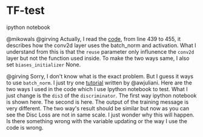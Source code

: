 # TF-test
ipython notebook

@mikowals @girving Actually, I read the [code]( https://github.com/tensorflow/tensorflow/blob/r0.11/tensorflow/contrib/layers/python/layers/layers.py), from line 439 to 455, it describes how the conv2d layer uses the batch_norm and activation. What I understand from this is that the `reuse` parameter only influnence the `conv2d` layer but not the function used inside.
To make the two ways same, I also set `biases_initializer` None.

@girving Sorry, I don't know what is the exact problem. But I guess it ways to use `batch_norm`.  I just try one [tutorial](https://github.com/awjuliani/TF-Tutorials/blob/master/DCGAN.ipynb) written by @awjuliani. Here are the two ways I used in the code which I use Ipython notebook to test. What I just change is the `dis3` of the `discriminator`. The first way ipython notebook is shown here. The second is here. The output of the training message is very different. The two way's result should be similar but now as you can see the Disc Loss are not in same scale. I just wonder why this will happen. Is there something wrong with the variable updating or the way I use the code is wrong. 
